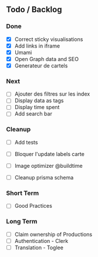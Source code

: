## Todo / Backlog

### Done

- [x] Correct sticky visualisations
- [x] Add links in iframe
- [x] Umami
- [x] Open Graph data and SEO
- [x] Generateur de cartels

### Next

- [ ] Ajouter des filtres sur les index
- [ ] Display data as tags
- [ ] Display time spent
- [ ] Add search bar

### Cleanup

- [ ] Add tests
- [ ] Bloquer l'update labels carte
- [ ] Image optimizer @buildtime
- [ ] Cleanup prisma schema


### Short Term

- [ ] Good Practices

### Long Term

- [ ] Claim ownership of Productions
- [ ] Authentication - Clerk
- [ ] Translation - Toglee
